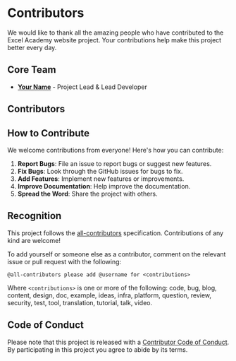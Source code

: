 # Contributors

We would like to thank all the amazing people who have contributed to the Excel Academy website project. Your contributions help make this project better every day.

## Core Team

- **[Your Name](https://github.com/your-username)** - Project Lead & Lead Developer

## Contributors

<!-- ALL-CONTRIBUTORS-LIST:START - Do not remove or modify this section -->
<!-- prettier-ignore-start -->
<!-- markdownlint-disable -->

<!-- markdownlint-restore -->
<!-- prettier-ignore-end -->
<!-- ALL-CONTRIBUTORS-LIST:END -->

## How to Contribute

We welcome contributions from everyone! Here's how you can contribute:

1. **Report Bugs**: File an issue to report bugs or suggest new features.
2. **Fix Bugs**: Look through the GitHub issues for bugs to fix.
3. **Add Features**: Implement new features or improvements.
4. **Improve Documentation**: Help improve the documentation.
5. **Spread the Word**: Share the project with others.

## Recognition

This project follows the [all-contributors](https://allcontributors.org) specification. Contributions of any kind are welcome!

To add yourself or someone else as a contributor, comment on the relevant issue or pull request with the following:

```
@all-contributors please add @username for <contributions>
```

Where `<contributions>` is one or more of the following: code, bug, blog, content, design, doc, example, ideas, infra, platform, question, review, security, test, tool, translation, tutorial, talk, video.

## Code of Conduct

Please note that this project is released with a [Contributor Code of Conduct](CODE_OF_CONDUCT.md). By participating in this project you agree to abide by its terms.
